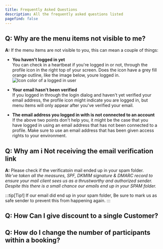 ```yaml
---
title: Frequently Asked Questions
description: All the frequently asked questions listed
pagefind: false
---
```


## Q: Why are the menu items not visible to me? 
**A:** If the menu items are not visible to you, this can mean a couple of things:
- **You haven't logged in yet** <br>
You can check in a heartbeat if you're logged in or not, through the profile icon in the right top of your screen. Does the icon have a grey fill orange outline, like the image below, youre logged in. 
![Icon color of a logged in user](/images/Icon_logged_in.png)

- **Your email hasn't been verified**<br>
If you logged in through the login dialog and haven't yet verified your email address, the profile icon might indicate you are logged in, but menu items will only appear after you've verified your email. 

- **The email address you logged in with is not connected to an account**<br>
If the above two points don't help you, it might be the case that you have logged in using an email address that has not been connected to a profile. Make sure to use an email address that has been given access rights to your environment. 

## Q: Why am i Not receiving the email verification link
**A:** Please check if the verificatoin mail ended up in your spam folder.<br>
*We've taken all the measures, SPF, DKMIM signature & DMARC record to ensure your mail client sees us as a thrustworthy and authorized sender. Despite this there is a small chance our emails end up in your SPAM folder.* <br>

:::tip[Tip!]
If our email did end up in your spam folder, Be sure to mark us as safe sender to prevent this from happening again.
:::

## Q: How Can I give discount to a single Customer? 

## Q: How do I change the number of participants within a booking?

